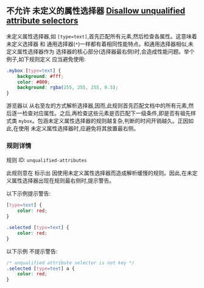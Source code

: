 ## 不允许 未定义的属性选择器 [Disallow unqualified attribute selectors](https://github.com/CSSLint/csslint/wiki/Disallow-unqualified-attribute-selectors)

未定义属性选择器,如 `[type=text]`,首先匹配所有元素,然后检查各属性。这意味着 未定义选择器 和 通用选择器(`*`)一样都有着相同性能特点。和通用选择器相似,未定义属性选择器作为 选择器的核心部分(选择器最右侧)时,会造成性能问题。举个例子,如下规则定义 应当避免使用:

```css
.mybox [type=text] {
    background: #fff;
    color: #000;
    background: rgba(255, 255, 255, 0.5);
}
```

游览器以 从右至左的方式解析选择器,因而,此规则首先匹配文档中的所有元素,然后逐一检查对应属性。之后,再检查这些元素是否匹配下一级条件,即是否有祖先样式类 `mybox`。包涵未定义属性选择器的规则越复杂,判断的时间开销越久。正因如此,在使用 未定义属性选择器时,应避免将其放置最右侧。

### 规则详情

规则 ID: `unqualified-attributes`

此规则意在 标示出 因使用未定义属性选择器而造成解析缓慢的规则。因此,在未定义属性选择器出现在规则最右侧时,提示警告。

以下示例提示警告:

```css
[type=text] {
    color: red;
}

.selected [type=text] {
    color: red;
}
```

以下示例 不提示警告:

```css
/* unqualified attribute selector is not key */
.selected [type=text] a {
    color: red;
}
```

